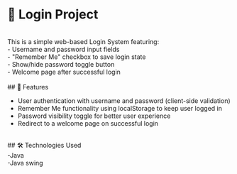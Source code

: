 # 🔐 Login Project
</br>
This is a simple web-based Login System featuring:
</br>
- Username and password input fields</br>
- "Remember Me" checkbox to save login state</br>
- Show/hide password toggle button</br>
- Welcome page after successful login</br>
</br>
## 🚀 Features</br>

- User authentication with username and password (client-side validation)</br>
- Remember Me functionality using localStorage to keep user logged in</br>
- Password visibility toggle for better user experience</br>
- Redirect to a welcome page on successful login</br>
</br>
## 🛠️ Technologies Used</br>
-Java</br>
-Java swing</br>



